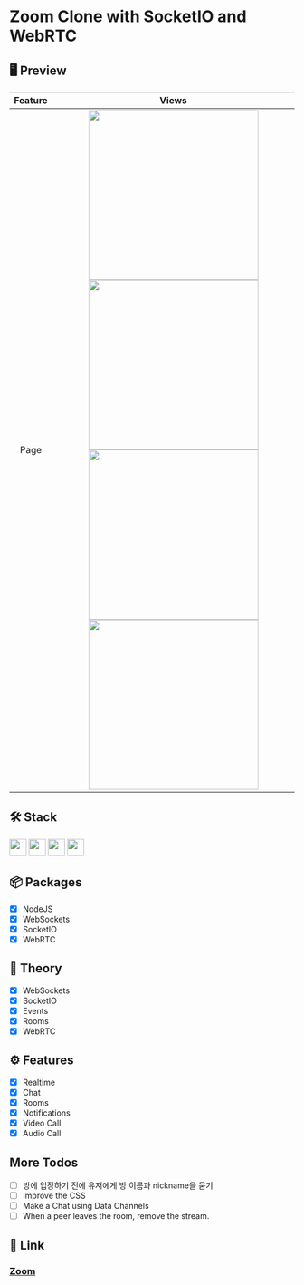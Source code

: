 # Zoom Clone with SocketIO and WebRTC

## 🖥 Preview

| Feature |                                                                                                                                                                                                                                                                                       Views                                                                                                                                                                                                                                                                                        |
| :-----: | :--------------------------------------------------------------------------------------------------------------------------------------------------------------------------------------------------------------------------------------------------------------------------------------------------------------------------------------------------------------------------------------------------------------------------------------------------------------------------------------------------------------------------------------------------------------------------------: |
|  Page   | <img widtH="300" height="300" src="https://user-images.githubusercontent.com/78011042/142991232-2e32b22c-d86f-4c3b-996c-75e7c7e72e71.png"/> <img widtH="300" height="300" src="https://user-images.githubusercontent.com/78011042/142991299-270b7c7b-149e-4504-8cd7-0a3fa5ad05fb.png"/><br><img widtH="300" height="300" src="https://user-images.githubusercontent.com/78011042/142991431-e613b13c-ab5e-425f-b413-4856cba8ef29.png"/> <img widtH="300" height="300" src="https://user-images.githubusercontent.com/78011042/142991431-e613b13c-ab5e-425f-b413-4856cba8ef29.png"/> |

## 🛠 Stack

<img height="30" src="https://img.shields.io/badge/JavaScript-F7DF1E?style=for-the-badge&logo=JavaScript&logoColor=white" /> <img height="30" src="https://img.shields.io/badge/Node.js-339933?style=for-the-badge&logo=Node.js&logoColor=white"/> <img height="30" src="https://img.shields.io/badge/Socket.io-010101?style=for-the-badge&logo=Socket.io&logoColor=white" /> <img height="30" src="https://img.shields.io/badge/WebRTC-333333?style=for-the-badge&logo=WebRTC&logoColor=white" />

## 📦 Packages

- [x] NodeJS
- [x] WebSockets
- [x] SocketIO
- [x] WebRTC

## 📖 Theory

- [x] WebSockets
- [x] SocketIO
- [x] Events
- [x] Rooms
- [x] WebRTC

## ⚙ Features

- [x] Realtime
- [x] Chat
- [x] Rooms
- [x] Notifications
- [x] Video Call
- [x] Audio Call

## More Todos

- [ ] 방에 입장하기 전에 유저에게 방 이름과 nickname을 묻기
- [ ] Improve the CSS
- [ ] Make a Chat using Data Channels
- [ ] When a peer leaves the room, remove the stream.

## 🔗 Link

### [Zoom](https://jinwook-song.github.io/nwitter-2021/)

